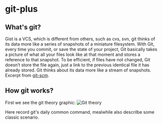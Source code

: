 # git-plus

## What's git?
Gist is a VCS, which is different from others, such as cvs, svn, git thinks of its data more like a series of snapshots of a miniature filesystem. With Git, every time you commit, or save the state of your project, Git basically takes a picture of what all your files look like at that moment and stores a reference to that snapshot. To be efficient, if files have not changed, Git doesn’t store the file again, just a link to the previous identical file it has already stored. Git thinks about its data more like a stream of snapshots.  Excerpt from [git-scm](https://git-scm.com/book/en/v2/Getting-Started-What-is-Git%3F).     

## How git works?
First we see the git theory graphic:
![Git theory](https://github.com/TourDJ/git-plus/blob/master/images/git-theory.jpg)     

Here record git's daily common command, mealwhile also descrilbe some classic scenario.
